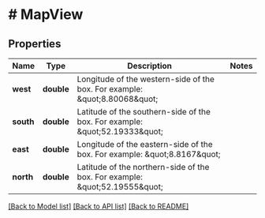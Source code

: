 # # MapView

## Properties

Name | Type | Description | Notes
------------ | ------------- | ------------- | -------------
**west** | **double** | Longitude of the western-side of the box. For example: \&quot;8.80068\&quot; |
**south** | **double** | Latitude of the southern-side of the box. For example: \&quot;52.19333\&quot; |
**east** | **double** | Longitude of the eastern-side of the box. For example: \&quot;8.8167\&quot; |
**north** | **double** | Latitude of the northern-side of the box. For example: \&quot;52.19555\&quot; |

[[Back to Model list]](../../README.md#models) [[Back to API list]](../../README.md#endpoints) [[Back to README]](../../README.md)

